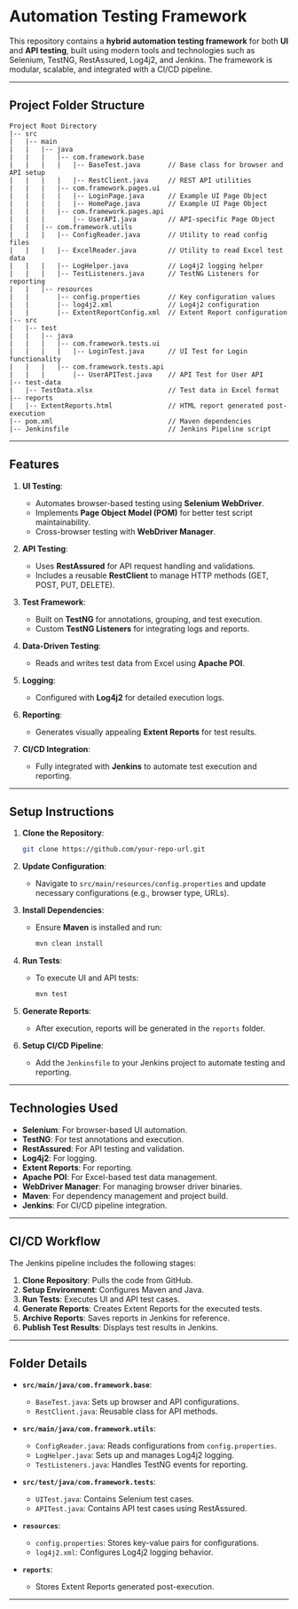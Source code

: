 # Automation Testing Framework

This repository contains a **hybrid automation testing framework** for both **UI** and **API testing**, built using modern tools and technologies such as Selenium, TestNG, RestAssured, Log4j2, and Jenkins. The framework is modular, scalable, and integrated with a CI/CD pipeline.

---

## **Project Folder Structure**

```plaintext
Project Root Directory
|-- src
|   |-- main
|   |   |-- java
|   |   |   |-- com.framework.base
|   |   |   |   |-- BaseTest.java       // Base class for browser and API setup
|   |   |   |   |-- RestClient.java     // REST API utilities
|   |   |   |-- com.framework.pages.ui
|   |   |   |   |-- LoginPage.java      // Example UI Page Object
|   |   |   |   |-- HomePage.java       // Example UI Page Object
|   |   |   |-- com.framework.pages.api
|   |   |       |-- UserAPI.java        // API-specific Page Object
|   |   |-- com.framework.utils
|   |   |   |-- ConfigReader.java       // Utility to read config files
|   |   |   |-- ExcelReader.java        // Utility to read Excel test data
|   |   |   |-- LogHelper.java          // Log4j2 logging helper
|   |   |   |-- TestListeners.java      // TestNG Listeners for reporting
|   |   |-- resources
|   |       |-- config.properties       // Key configuration values
|   |       |-- log4j2.xml              // Log4j2 configuration
|   |       |-- ExtentReportConfig.xml  // Extent Report configuration
|-- src
|   |-- test
|   |   |-- java
|   |   |   |-- com.framework.tests.ui
|   |   |   |   |-- LoginTest.java      // UI Test for Login functionality
|   |   |   |-- com.framework.tests.api
|   |   |       |-- UserAPITest.java    // API Test for User API
|-- test-data
|   |-- TestData.xlsx                   // Test data in Excel format
|-- reports
|   |-- ExtentReports.html              // HTML report generated post-execution
|-- pom.xml                             // Maven dependencies
|-- Jenkinsfile                         // Jenkins Pipeline script
```

---

## **Features**

1. **UI Testing**:
   - Automates browser-based testing using **Selenium WebDriver**.
   - Implements **Page Object Model (POM)** for better test script maintainability.
   - Cross-browser testing with **WebDriver Manager**.

2. **API Testing**:
   - Uses **RestAssured** for API request handling and validations.
   - Includes a reusable **RestClient** to manage HTTP methods (GET, POST, PUT, DELETE).

3. **Test Framework**:
   - Built on **TestNG** for annotations, grouping, and test execution.
   - Custom **TestNG Listeners** for integrating logs and reports.

4. **Data-Driven Testing**:
   - Reads and writes test data from Excel using **Apache POI**.

5. **Logging**:
   - Configured with **Log4j2** for detailed execution logs.

6. **Reporting**:
   - Generates visually appealing **Extent Reports** for test results.

7. **CI/CD Integration**:
   - Fully integrated with **Jenkins** to automate test execution and reporting.

---

## **Setup Instructions**

1. **Clone the Repository**:
   ```bash
   git clone https://github.com/your-repo-url.git
   ```

2. **Update Configuration**:
   - Navigate to `src/main/resources/config.properties` and update necessary configurations (e.g., browser type, URLs).

3. **Install Dependencies**:
   - Ensure **Maven** is installed and run:
     ```bash
     mvn clean install
     ```

4. **Run Tests**:
   - To execute UI and API tests:
     ```bash
     mvn test
     ```

5. **Generate Reports**:
   - After execution, reports will be generated in the `reports` folder.

6. **Setup CI/CD Pipeline**:
   - Add the `Jenkinsfile` to your Jenkins project to automate testing and reporting.

---

## **Technologies Used**

- **Selenium**: For browser-based UI automation.
- **TestNG**: For test annotations and execution.
- **RestAssured**: For API testing and validation.
- **Log4j2**: For logging.
- **Extent Reports**: For reporting.
- **Apache POI**: For Excel-based test data management.
- **WebDriver Manager**: For managing browser driver binaries.
- **Maven**: For dependency management and project build.
- **Jenkins**: For CI/CD pipeline integration.

---

## **CI/CD Workflow**

The Jenkins pipeline includes the following stages:

1. **Clone Repository**: Pulls the code from GitHub.
2. **Setup Environment**: Configures Maven and Java.
3. **Run Tests**: Executes UI and API test cases.
4. **Generate Reports**: Creates Extent Reports for the executed tests.
5. **Archive Reports**: Saves reports in Jenkins for reference.
6. **Publish Test Results**: Displays test results in Jenkins.

---

## **Folder Details**

- **`src/main/java/com.framework.base`**:
  - `BaseTest.java`: Sets up browser and API configurations.
  - `RestClient.java`: Reusable class for API methods.

- **`src/main/java/com.framework.utils`**:
  - `ConfigReader.java`: Reads configurations from `config.properties`.
  - `LogHelper.java`: Sets up and manages Log4j2 logging.
  - `TestListeners.java`: Handles TestNG events for reporting.

- **`src/test/java/com.framework.tests`**:
  - `UITest.java`: Contains Selenium test cases.
  - `APITest.java`: Contains API test cases using RestAssured.

- **`resources`**:
  - `config.properties`: Stores key-value pairs for configurations.
  - `log4j2.xml`: Configures Log4j2 logging behavior.

- **`reports`**:
  - Stores Extent Reports generated post-execution.

---

